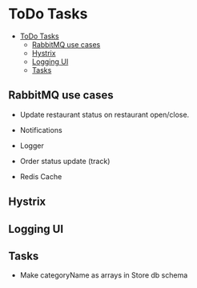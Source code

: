 # ToDo Tasks

- [ToDo Tasks](#todo-tasks)
  - [RabbitMQ use cases](#rabbitmq-use-cases)
  - [Hystrix](#hystrix)
  - [Logging UI](#logging-ui)
  - [Tasks](#tasks)

## RabbitMQ use cases

- Update restaurant status on restaurant open/close.

- Notifications

- Logger

- Order status update (track)

- Redis Cache

## Hystrix

## Logging UI

## Tasks

- Make categoryName as arrays in Store db schema
